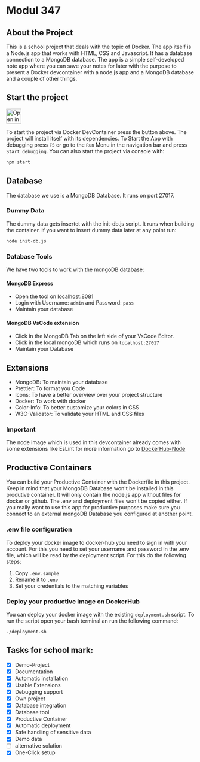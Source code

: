 # Modul 347

## About the Project
This is a school project that deals with the topic of Docker. The app itself is a Node.js app that works with HTML, CSS and Javascript. It has a database connection to a MongoDB database. The app is a simple self-developed note app where you can save your notes for later with the purpose to present a Docker devcontainer with a node.js app and a MongoDB database and a couple of other things.

## Start the project
<a href="https://vscode.dev/redirect?url=vscode://ms-vscode-remote.remote-containers/cloneInVolume?url=https://github.com/levin-fankhauser/modul-347.git">
  <img 
    src="https://img.shields.io/badge/Open_in-DevContainer-blue?logo=visual-studio-code" 
    alt="Open in DevContainer" 
    height="40"
  >
</a>

To start the project via Docker DevContainer press the button above. The project will install itself with its dependencies. To Start the App with debugging press ``F5`` or go to the ``Run`` Menu in the navigation bar and press ``Start debugging``. You can also start the project via console with:
```bash
npm start
```

## Database
The database we use is a MongoDB Database. It runs on port 27017.

### Dummy Data
The dummy data gets insertet with the init-db.js script. It runs when building the container. If you want to insert dummy data later at any point run:
```bash
node init-db.js
```

### Database Tools
We have two tools to work with the mongoDB database: 
#### MongoDB Express
- Open the tool on [localhost:8081](http://localhost:8081)
- Login with Username: ``admin`` and Password: ``pass``
- Maintain your database

#### MongoDB VsCode extension
- Click in the MongoDB Tab on the left side of your VsCode Editor.
- Click in the local mongoDB which runs on ``localhost:27017``
- Maintain your Database

## Extensions
- MongoDB: To maintain your database
- Prettier: To format you Code
- Icons: To have a better overview over your project structure
- Docker: To work with docker
- Color-Info: To better customize your colors in CSS
- W3C-Validator: To validate your HTML and CSS files

### Important
The node image which is used in this devcontainer already comes with some extensions like EsLint for more information go to [DockerHub-Node](https://hub.docker.com/_/microsoft-devcontainers-javascript-node)

## Productive Containers
You can build your Productive Container with the Dockerfile in this project. Keep in mind that your MongoDB Database won't be installed in this produtive container. It will only contain the node.js app without files for docker or github. The .env and deployment files won't be copied either. If you really want to use this app for productive purposes make sure you connect to an external mongoDB Database you configured at another point.

### .env file configuration
To deploy your docker image to docker-hub you need to sign in with your account. For this you need to set your username and password in the .env file, which will be read by the deployment script. For this do the following steps:
1. Copy ``.env.sample``
2. Rename it to ``.env``
3. Set your credentials to the matching variables

### Deploy your productive image on DockerHub
You can deploy your docker image with the existing ``deployment.sh`` script. To run the script open your bash terminal an run the following command:
```bash
./deployment.sh
```

## Tasks for school mark:

- [x] Demo-Project
- [x] Documentation
- [x] Automatic installation
- [x] Usable Extensions
- [x] Debugging support
- [x] Own project
- [x] Database integration
- [x] Database tool
- [x] Productive Container
- [x] Automatic deployment
- [x] Safe handling of sensitive data
- [x] Demo data
- [ ] alternative solution
- [x] One-Click setup